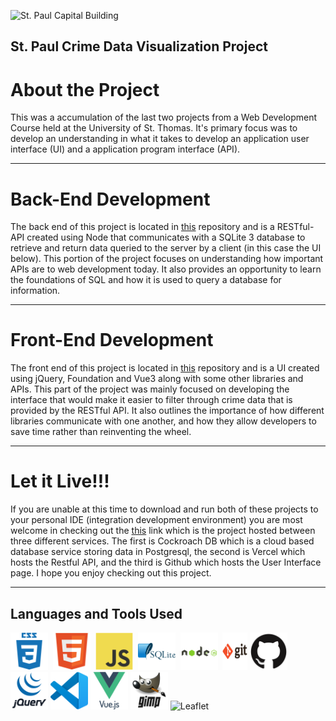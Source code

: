 ![St. Paul Capital Building](https://www.encirclephotos.com/wp-content/uploads/Minnesota-Saint-Paul-Minnesota-State-Capitol-Building-1440x954.jpg)

## St. Paul Crime Data Visualization Project

# About the Project

This was a accumulation of the last two projects from a Web Development Course held at the University of St. Thomas. It's primary focus was to develop an understanding in what it takes to develop an application user interface (UI) and a application program interface (API). 

---

# Back-End Development

The back end of this project is located in [this](https://github.com/Tuck1297/Crime-RESTful-API) repository and is a RESTful-API created using Node that communicates with a SQLite 3 database to retrieve and return data queried to the server by a client (in this case the UI below). This portion of the project focuses on understanding how important APIs are to web development today. It also provides an opportunity to learn the foundations of SQL and how it is used to query a database for information. 

---

# Front-End Development

The front end of this project is located in [this](https://github.com/Tuck1297/Crime-VueJS-UI) repository and is a UI created using jQuery, Foundation and Vue3 along with some other libraries and APIs. This part of the project was mainly focused on developing the interface that would make it easier to filter through crime data that is provided by the RESTful API. It also outlines the importance of how different libraries communicate with one another, and how they allow developers to save time rather than reinventing the wheel. 

---

# Let it Live!!!

If you are unable at this time to download and run both of these projects to your personal IDE (integration development environment) you are most welcome in checking out the [this](https://tuck1297.github.io/Vue-Single-Page-St.-Paul-Crime/) link which is the project hosted between three different services. The first is Cockroach DB which is a cloud based database service storing data in Postgresql, the second is Vercel which hosts the Restful API, and the third is Github which hosts the User Interface page. I hope you enjoy checking out this project. 

---

## Languages and Tools Used
<div>
  <img src="https://github.com/devicons/devicon/blob/master/icons/css3/css3-plain-wordmark.svg"  title="CSS3" alt="CSS" width="60" height="60"/>&nbsp;
  <img src="https://github.com/devicons/devicon/blob/master/icons/html5/html5-original.svg" title="HTML5" alt="HTML" width="60" height="60"/>&nbsp;
  <img src="https://github.com/devicons/devicon/blob/master/icons/javascript/javascript-original.svg" title="JavaScript" alt="JavaScript" width="60" height="60"/>&nbsp;
  <img src="https://github.com/devicons/devicon/blob/master/icons/sqlite/sqlite-original-wordmark.svg" title="SQLite"  alt="SQLite" width="60" height="60"/>&nbsp;
  <img src="https://github.com/devicons/devicon/blob/master/icons/nodejs/nodejs-original-wordmark.svg" title="NodeJS" alt="NodeJS" width="60" height="60"/>&nbsp;
  <img src="https://github.com/devicons/devicon/blob/master/icons/git/git-original-wordmark.svg" title="Git" **alt="Git" width="40" height="60"/>
  <img src="https://github.com/devicons/devicon/blob/master/icons/github/github-original.svg" title="Github" **alt="Github" width="60" height="60"/>
  <img src="https://github.com/devicons/devicon/blob/master/icons/jquery/jquery-original-wordmark.svg" title="jQuery" **alt="jQuery" width="60" height="60"/>
  <img src="https://github.com/devicons/devicon/blob/master/icons/vscode/vscode-original.svg" title="vscode" **alt="vscode" width="60" height="60"/>
  <img src="https://github.com/devicons/devicon/blob/master/icons/vuejs/vuejs-original-wordmark.svg" title="Vue" **alt="Vue" width="60" height="60"/>
  <img src="https://github.com/devicons/devicon/blob/master/icons/gimp/gimp-original-wordmark.svg" title="Gimp" **alt="Gimp" width="60" height="60"/>
  <img src="https://camo.githubusercontent.com/efe5825f7b954f1bdfea52541875c2d3c05da61c645a59d4b08c03e1ff6fbc4c/68747470733a2f2f7261776769742e636f6d2f4c6561666c65742f4c6561666c65742f6d61696e2f7372632f696d616765732f6c6f676f2e737667" title="Leaflet" **alt="Leaflet" height="60"/>
</div>
